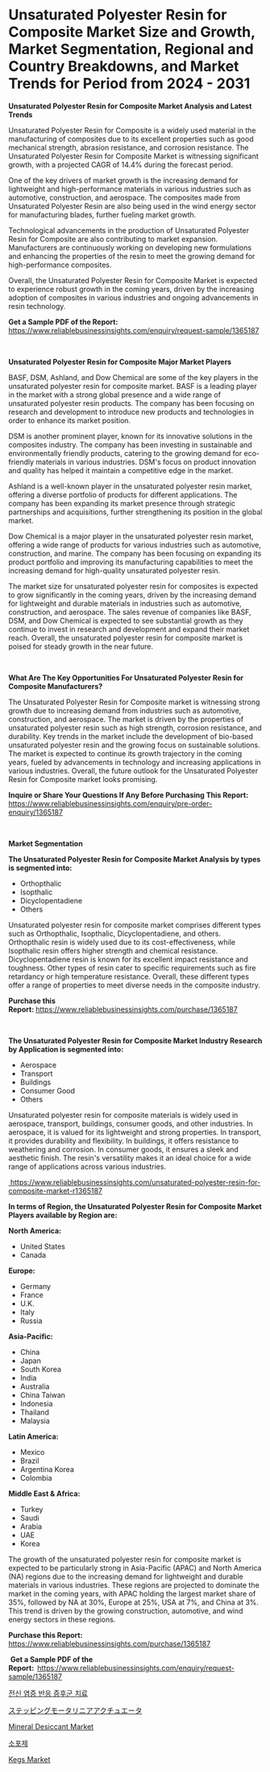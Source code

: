 <p><h1>Unsaturated Polyester Resin for Composite Market Size and Growth, Market Segmentation, Regional and Country Breakdowns, and Market Trends for Period from 2024 -  2031</h1></p><p><strong>Unsaturated Polyester Resin for Composite Market Analysis and Latest Trends</strong></p>
<p><p>Unsaturated Polyester Resin for Composite is a widely used material in the manufacturing of composites due to its excellent properties such as good mechanical strength, abrasion resistance, and corrosion resistance. The Unsaturated Polyester Resin for Composite Market is witnessing significant growth, with a projected CAGR of 14.4% during the forecast period.</p><p>One of the key drivers of market growth is the increasing demand for lightweight and high-performance materials in various industries such as automotive, construction, and aerospace. The composites made from Unsaturated Polyester Resin are also being used in the wind energy sector for manufacturing blades, further fueling market growth.</p><p>Technological advancements in the production of Unsaturated Polyester Resin for Composite are also contributing to market expansion. Manufacturers are continuously working on developing new formulations and enhancing the properties of the resin to meet the growing demand for high-performance composites.</p><p>Overall, the Unsaturated Polyester Resin for Composite Market is expected to experience robust growth in the coming years, driven by the increasing adoption of composites in various industries and ongoing advancements in resin technology.</p></p>
<p><strong>Get a Sample PDF of the Report:&nbsp;</strong> <a href="https://www.reliablebusinessinsights.com/enquiry/request-sample/1365187">https://www.reliablebusinessinsights.com/enquiry/request-sample/1365187</a></p>
<p>&nbsp;</p>
<p><strong>Unsaturated Polyester Resin for Composite Major Market Players</strong></p>
<p><p>BASF, DSM, Ashland, and Dow Chemical are some of the key players in the unsaturated polyester resin for composite market. BASF is a leading player in the market with a strong global presence and a wide range of unsaturated polyester resin products. The company has been focusing on research and development to introduce new products and technologies in order to enhance its market position.</p><p>DSM is another prominent player, known for its innovative solutions in the composites industry. The company has been investing in sustainable and environmentally friendly products, catering to the growing demand for eco-friendly materials in various industries. DSM's focus on product innovation and quality has helped it maintain a competitive edge in the market.</p><p>Ashland is a well-known player in the unsaturated polyester resin market, offering a diverse portfolio of products for different applications. The company has been expanding its market presence through strategic partnerships and acquisitions, further strengthening its position in the global market.</p><p>Dow Chemical is a major player in the unsaturated polyester resin market, offering a wide range of products for various industries such as automotive, construction, and marine. The company has been focusing on expanding its product portfolio and improving its manufacturing capabilities to meet the increasing demand for high-quality unsaturated polyester resin.</p><p>The market size for unsaturated polyester resin for composites is expected to grow significantly in the coming years, driven by the increasing demand for lightweight and durable materials in industries such as automotive, construction, and aerospace. The sales revenue of companies like BASF, DSM, and Dow Chemical is expected to see substantial growth as they continue to invest in research and development and expand their market reach. Overall, the unsaturated polyester resin for composite market is poised for steady growth in the near future.</p></p>
<p>&nbsp;</p>
<p><strong>What Are The Key Opportunities For Unsaturated Polyester Resin for Composite Manufacturers?</strong></p>
<p><p>The Unsaturated Polyester Resin for Composite market is witnessing strong growth due to increasing demand from industries such as automotive, construction, and aerospace. The market is driven by the properties of unsaturated polyester resin such as high strength, corrosion resistance, and durability. Key trends in the market include the development of bio-based unsaturated polyester resin and the growing focus on sustainable solutions. The market is expected to continue its growth trajectory in the coming years, fueled by advancements in technology and increasing applications in various industries. Overall, the future outlook for the Unsaturated Polyester Resin for Composite market looks promising.</p></p>
<p><strong>Inquire or Share Your Questions If Any Before Purchasing This Report:</strong> <a href="https://www.reliablebusinessinsights.com/enquiry/pre-order-enquiry/1365187">https://www.reliablebusinessinsights.com/enquiry/pre-order-enquiry/1365187</a></p>
<p>&nbsp;</p>
<p><strong>Market Segmentation</strong></p>
<p><strong>The Unsaturated Polyester Resin for Composite Market Analysis by types is segmented into:</strong></p>
<p><ul><li>Orthopthalic</li><li>Isopthalic</li><li>Dicyclopentadiene</li><li>Others</li></ul></p>
<p><p>Unsaturated polyester resin for composite market comprises different types such as Orthopthalic, Isopthalic, Dicyclopentadiene, and others. Orthopthalic resin is widely used due to its cost-effectiveness, while Isopthalic resin offers higher strength and chemical resistance. Dicyclopentadiene resin is known for its excellent impact resistance and toughness. Other types of resin cater to specific requirements such as fire retardancy or high temperature resistance. Overall, these different types offer a range of properties to meet diverse needs in the composite industry.</p></p>
<p><strong>Purchase this Report:&nbsp;</strong><a href="https://www.reliablebusinessinsights.com/purchase/1365187">https://www.reliablebusinessinsights.com/purchase/1365187</a></p>
<p>&nbsp;</p>
<p><strong>The Unsaturated Polyester Resin for Composite Market Industry Research by Application is segmented into:</strong></p>
<p><ul><li>Aerospace</li><li>Transport</li><li>Buildings</li><li>Consumer Good</li><li>Others</li></ul></p>
<p><p>Unsaturated polyester resin for composite materials is widely used in aerospace, transport, buildings, consumer goods, and other industries. In aerospace, it is valued for its lightweight and strong properties. In transport, it provides durability and flexibility. In buildings, it offers resistance to weathering and corrosion. In consumer goods, it ensures a sleek and aesthetic finish. The resin's versatility makes it an ideal choice for a wide range of applications across various industries.</p></p>
<p><a href="https://www.reliablebusinessinsights.com/unsaturated-polyester-resin-for-composite-market-r1365187">&nbsp;https://www.reliablebusinessinsights.com/unsaturated-polyester-resin-for-composite-market-r1365187</a></p>
<p><strong>In terms of Region, the Unsaturated Polyester Resin for Composite Market Players available by Region are:</strong></p>
<p>
    <p> <strong> North America: </strong>
        <ul>
            <li>United States</li>
            <li>Canada</li>
        </ul>
        </p> 
    <p> <strong> Europe: </strong>
        <ul>
            <li>Germany</li>
            <li>France</li>
            <li>U.K.</li>
            <li>Italy</li>
            <li>Russia</li>
        </ul>
        </p> 
    <p> <strong> Asia-Pacific: </strong>
        <ul>
            <li>China</li>
            <li>Japan</li>
            <li>South Korea</li>
            <li>India</li>
            <li>Australia</li>
            <li>China Taiwan</li>
            <li>Indonesia</li>
            <li>Thailand</li>
            <li>Malaysia</li>
        </ul>
        </p> 
    <p> <strong> Latin America: </strong>
        <ul>
            <li>Mexico</li>
            <li>Brazil</li>
            <li>Argentina Korea</li>
            <li>Colombia</li>
        </ul>
        </p> 
    <p> <strong> Middle East & Africa: </strong>
        <ul>
            <li>Turkey</li>
            <li>Saudi</li>
            <li>Arabia</li>
            <li>UAE</li>
            <li>Korea</li>
        </ul>
    </p>
    </p>
<p><p>The growth of the unsaturated polyester resin for composite market is expected to be particularly strong in Asia-Pacific (APAC) and North America (NA) regions due to the increasing demand for lightweight and durable materials in various industries. These regions are projected to dominate the market in the coming years, with APAC holding the largest market share of 35%, followed by NA at 30%, Europe at 25%, USA at 7%, and China at 3%. This trend is driven by the growing construction, automotive, and wind energy sectors in these regions.</p></p>
<p><strong>Purchase this Report: </strong><a href="https://www.reliablebusinessinsights.com/purchase/1365187">https://www.reliablebusinessinsights.com/purchase/1365187</a></p>
<p>&nbsp;<strong>Get a Sample PDF of the Report:&nbsp;&nbsp;</strong><a href="https://www.reliablebusinessinsights.com/enquiry/request-sample/1365187">https://www.reliablebusinessinsights.com/enquiry/request-sample/1365187</a></p>
<p><strong></strong></p>
<p><p><a href="https://medium.com/@fredajerde/%EC%B2%B4%EA%B3%84%EC%A0%81%EC%9D%B8-%EC%97%BC%EC%A6%9D-%EB%B0%98%EC%9D%91-%EC%A6%9D%ED%9B%84%EA%B5%B0-%EC%B9%98%EB%A3%8C-%EC%8B%9C%EC%9E%A5-%EA%B7%9C%EB%AA%A8-%EB%B0%8F-%EC%8B%9C%EC%9E%A5-%EB%8F%99%ED%96%A5-%EC%99%84%EB%B2%BD%ED%95%9C-%EC%82%B0%EC%97%85-%EA%B0%9C%EC%9A%94-2024%EB%85%84%EB%B6%80%ED%84%B0-2031%EB%85%84%EA%B9%8C%EC%A7%80-a0aa91ea7c75">전신 염증 반응 증후군 치료</a></p><p><a href="https://medium.com/@stevencornish04/%E3%82%B9%E3%83%86%E3%83%83%E3%83%91%E3%83%BC%E3%83%A2%E3%83%BC%E3%82%BF%E3%83%BC%E3%83%AA%E3%83%8B%E3%82%A2%E3%82%A2%E3%82%AF%E3%83%81%E3%83%A5%E3%82%A8%E3%83%BC%E3%82%BF%E3%83%BC%E5%B8%82%E5%A0%B4%E5%B1%95%E6%9C%9B-%E6%A5%AD%E7%95%8C%E6%A6%82%E8%A6%81%E3%81%A8%E4%BA%88%E6%B8%AC-2024%E5%B9%B4%E3%81%8B%E3%82%892031%E5%B9%B4-da3562dd90ed">ステッピングモータリニアアクチュエータ</a></p><p><a href="https://www.linkedin.com/pulse/global-mineral-desiccant-market-size-trends-analysis-regional-fegdf">Mineral Desiccant Market</a></p><p><a href="https://medium.com/@goonfghyt6587/%ED%92%8D%EC%84%A0%ED%9A%A8%EC%86%8C-%EB%A7%88%EC%BC%93-%EA%B2%BD%EC%9F%81-%EB%B6%84%EC%84%9D-%EC%8B%9C%EC%9E%A5-%EB%8F%99%ED%96%A5-%EB%B0%8F-2031%EB%85%84%EA%B9%8C%EC%A7%80%EC%9D%98-%EC%98%88%EC%B8%A1-d13de11453e9">소포제</a></p><p><a href="https://www.linkedin.com/pulse/global-kegs-industry-research-report-competitive-landscape-cklpf">Kegs Market</a></p></p>